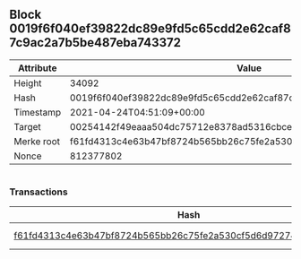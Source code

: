 ## Block 0019f6f040ef39822dc89e9fd5c65cdd2e62caf87c9ac2a7b5be487eba743372

Attribute | Value
--- | ---
Height | 34092
Hash | 0019f6f040ef39822dc89e9fd5c65cdd2e62caf87c9ac2a7b5be487eba743372
Timestamp | 2021-04-24T04:51:09+00:00
Target | 00254142f49eaaa504dc75712e8378ad5316cbcead634704b3734b6271167cc4
Merke root | f61fd4313c4e63b47bf8724b565bb26c75fe2a530cf5d6d97274b08ae071d7b7
Nonce | 812377802

```

```

### Transactions

Hash | Amount
--- | ---
[f61fd4313c4e63b47bf8724b565bb26c75fe2a530cf5d6d97274b08ae071d7b7](f61fd4313c4e63b47bf8724b565bb26c75fe2a530cf5d6d97274b08ae071d7b7.md) | 10.00000000 SKEPTI 
